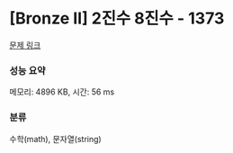 # [Bronze II] 2진수 8진수 - 1373 

[문제 링크](https://www.acmicpc.net/problem/1373) 

### 성능 요약

메모리: 4896 KB, 시간: 56 ms

### 분류

수학(math), 문자열(string)

